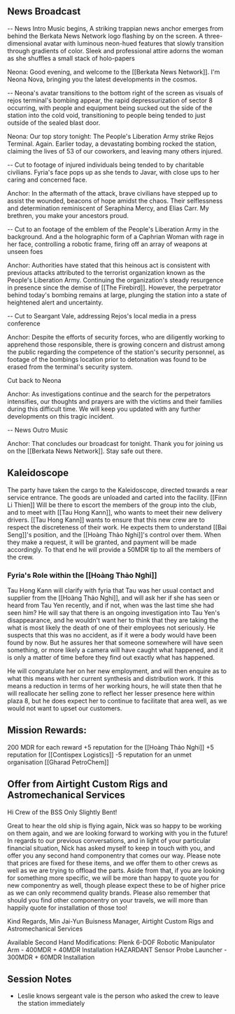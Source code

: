 ## News Broadcast

-- News Intro Music begins, A striking trappian news anchor emerges from behind the Berkata News Network logo flashing by on the screen. A three-dimensional avatar with luminous neon-hued features that slowly transition through gradients of color. Sleek and professional attire adorns the woman as she shuffles a small stack of holo-papers

Neona: Good evening, and welcome to the [[Berkata News Network]]. I'm Neona Nova, bringing you the latest developments in the cosmos.

-- Neona's avatar transitions to the bottom right of the screen as visuals of rejos terminal's bombing appear, the rapid depressurization of sector 8 occurring, with people and equipment being sucked out the side of the station into the cold void, transitioning to people being tended to just outside of the sealed blast door.

Neona: Our top story tonight: The People's Liberation Army strike Rejos Terminal. Again. Earlier today, a devastating bombing rocked the station, claiming the lives of 53 of our coworkers, and leaving many others injured.

-- Cut to footage of injured individuals being tended to by charitable civilians. Fyria's face pops up as she tends to Javar, with close ups to her caring and concerned face.

Anchor: In the aftermath of the attack, brave civilians have stepped up to assist the wounded, beacons of hope amidst the chaos. Their selflessness and determination reminiscent of Seraphina Mercy, and Elias Carr. My brethren, you make your ancestors proud.

-- Cut to an footage of the emblem of the People's Liberation Army in the background. And a the holographic form of a Caphrian Woman with rage in her face, controlling a robotic frame, firing off an array of weapons at unseen foes 

Anchor: Authorities have stated that this heinous act is consistent with previous attacks attributed to the terrorist organization known as the People's Liberation Army. Continuing the organization's steady resurgence in presence since the demise of [[The Firebird]]. However, the perpetrator behind today's bombing remains at large, plunging the station into a state of heightened alert and uncertainty.

-- Cut to Seargant Vale, addressing Rejos's local media in a press conference

Anchor: Despite the efforts of security forces, who are diligently working to apprehend those responsible, there is growing concern and distrust among the public regarding the competence of the station's security personnel, as footage of the bombings location prior to detonation was found to be erased from the terminal's security system.

Cut back to Neona

Anchor: As investigations continue and the search for the perpetrators intensifies, our thoughts and prayers are with the victims and their families during this difficult time. We will keep you updated with any further developments on this tragic incident.

-- News Outro Music

Anchor: That concludes our broadcast for tonight. Thank you for joining us on the [[Berkata News Network]]. Stay safe out there.



## Kaleidoscope
The party have taken the cargo to the Kaleidoscope, directed towards a rear service entrance. The goods are unloaded and carted into the facility. [[Finn Li Thien]] Will be there to escort the members of the group into the club, and to meet with [[Tau Hong Kann]], who wants to meet their new delivery drivers.
[[Tau Hong Kann]] wants to ensure that this new crew are to respect the discreteness of their work. He expects them to understand [[Bai Seng]]'s position, and the [[Hoàng Thảo Nghi]]'s control over them. When they make a request, it will be granted, and payment will be made accordingly. To that end he will provide a 50MDR tip to all the members of the crew.
### Fyria's Role within the [[Hoàng Thảo Nghi]]
Tau Hong Kann will clarify with fyria that Tau was her usual contact and supplier from the [[Hoàng Thảo Nghi]], and will ask her if she has seen or heard from Tau Yen recently, and if not, when was the last time she had seen him? He will say that there is an ongoing investigation into Tau Yen's disappearance, and he wouldn't want her to think that they are taking the what is most likely the death of one of their employees not seriously. He suspects that this was no accident, as if it were a body would have been found by now. But he assures her that someone somewhere will have seen something, or more likely a camera will have caught what happened, and it is only a matter of time before they find out exactly what has happened.

He will congratulate her on her new employment, and will then enquire as to what this means with her current synthesis and distribution work. If this means a reduction in terms of her working hours, he will state then that he will reallocate her selling zone to reflect her lesser presence here within plaza 8, but he does expect her to continue to facilitate that area well, as we would not want to upset our customers.

## Mission Rewards:
200 MDR for each reward
+5 reputation for the [[Hoàng Thảo Nghi]]
+5 reputation for [[Contispex Logistics]] 
-5 reputation for an unmet organisation [[Gharad PetroChem]]

## Offer from Airtight Custom Rigs and Astromechanical Services
Hi Crew of the BSS Only Slightly Bent!

Great to hear the old ship is flying again, Nick was so happy to be working on them again, and we are looking forward to working with you in the future!
In regards to our previous conversations, and in light of your particular financial situation, Nick has asked myself to keep in touch with you, and offer you any second hand componentry that comes our way. Please note that prices are fixed for these items, and we offer them to other crews as well as we are trying to offload the parts.
Aside from that, if you are looking for something more specific, we will be more than happy to quote you for new componentry as well, though please expect these to be of higher price as we can only recommend quality brands.
Please also remember that should you find other componentry on your travels, we will more than happily quote for installation of those too!

Kind Regards,
Min Jai-Yun
Buisness Manager,
Airtight Custom Rigs and Astromechanical Services

Available Second Hand Modifications:
Plenk 6-DOF Robotic Manipulator Arm - 400MDR + 40MDR Installation
HAZARDANT Sensor Probe Launcher - 300MDR + 60MDR Installation

## Session Notes
- Leslie knows sergeant vale is the person who asked the crew to leave the station immediately